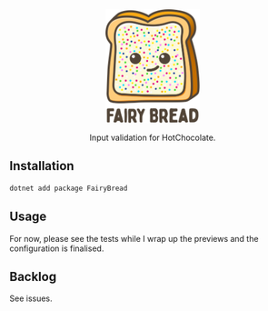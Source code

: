<div align="center">
  <img alt="fairybread" src="logo.svg" height="200px">
  <p>
    Input validation for HotChocolate.
  </p>
</div>


## Installation

```bash
dotnet add package FairyBread
```

## Usage

For now, please see the tests while I wrap up the 
previews and the configuration is finalised.

## Backlog

See issues.

